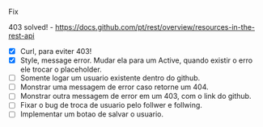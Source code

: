 Fix

403 solved! - https://docs.github.com/pt/rest/overview/resources-in-the-rest-api

- [x] Curl, para eviter 403!
- [x] Style, message error. Mudar ela para um Active, quando existir o erro ele trocar o placeholder.
- [ ] Somente logar um usuario existente dentro do github.
- [ ] Monstrar uma messagem de error caso retorne um 404.
- [ ] Monstrar outra messagem de error em um 403, com o link do github.
- [ ] Fixar o bug de troca de usuario pelo follwer e follwing.
- [ ] Implementar um botao de salvar o usuario.
